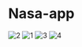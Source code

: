
# Nasa-app

![2](https://user-images.githubusercontent.com/42581767/126496430-71875acf-6714-48ce-b6e7-b9a755361819.jpg)
![1](https://user-images.githubusercontent.com/42581767/126496108-e5b4dbe3-d458-4101-b215-4950e3c0a53a.jpg)
![3](https://user-images.githubusercontent.com/42581767/126496125-ea17c5d7-7fe1-4c71-8c7f-3b8668fc4a87.jpg)
![4](https://user-images.githubusercontent.com/42581767/126496131-19c883d9-edbd-465c-9b54-b4e33b40f254.jpg)

